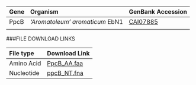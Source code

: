  Gene | Organism | GenBank Accession |
 :--- | :--- | :--- |
| PpcB | *‘Aromatoleum’ aromaticum* EbN1 | [CAI07885](http://www.ncbi.nlm.nih.gov/protein/CAI07885) |
| []() | | |

###FILE DOWNLOAD LINKS

 File type | Download Link |
 :--- | :---------- | 
| Amino Acid | [PpcB_AA.faa](amino_acid/PpcB_AA.faa) |
| Nucleotide | [ppcB_NT.fna](nucleotide/ppcB_NT.fna) |

